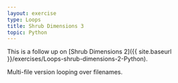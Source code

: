```yaml
---
layout: exercise
type: Loops
title: Shrub Dimensions 3
topic: Python
---
```


This is a follow up on [Shrub Dimensions 2]({{ site.baseurl }}/exercises/Loops-shrub-dimensions-2-Python).

Multi-file version looping over filenames.
